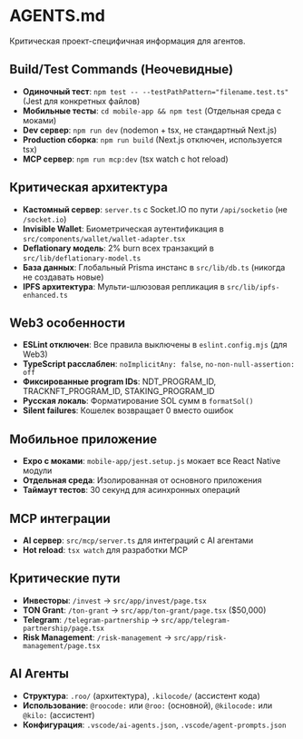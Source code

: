 # AGENTS.md

Критическая проект-специфичная информация для агентов.

## Build/Test Commands (Неочевидные)

- **Одиночный тест**: `npm test -- --testPathPattern="filename.test.ts"` (Jest для конкретных файлов)
- **Мобильные тесты**: `cd mobile-app && npm test` (Отдельная среда с моками)
- **Dev сервер**: `npm run dev` (nodemon + tsx, не стандартный Next.js)
- **Production сборка**: `npm run build` (Next.js отключен, используется tsx)
- **MCP сервер**: `npm run mcp:dev` (tsx watch с hot reload)

## Критическая архитектура

- **Кастомный сервер**: `server.ts` с Socket.IO по пути `/api/socketio` (не `/socket.io`)
- **Invisible Wallet**: Биометрическая аутентификация в `src/components/wallet/wallet-adapter.tsx`
- **Deflationary модель**: 2% burn всех транзакций в `src/lib/deflationary-model.ts`
- **База данных**: Глобальный Prisma инстанс в `src/lib/db.ts` (никогда не создавать новые)
- **IPFS архитектура**: Мульти-шлюзовая репликация в `src/lib/ipfs-enhanced.ts`

## Web3 особенности

- **ESLint отключен**: Все правила выключены в `eslint.config.mjs` (для Web3)
- **TypeScript расслаблен**: `noImplicitAny: false`, `no-non-null-assertion: off`
- **Фиксированные program IDs**: NDT_PROGRAM_ID, TRACKNFT_PROGRAM_ID, STAKING_PROGRAM_ID
- **Русская локаль**: Форматирование SOL сумм в `formatSol()`
- **Silent failures**: Кошелек возвращает 0 вместо ошибок

## Мобильное приложение

- **Expo с моками**: `mobile-app/jest.setup.js` мокает все React Native модули
- **Отдельная среда**: Изолированная от основного приложения
- **Таймаут тестов**: 30 секунд для асинхронных операций

## MCP интеграции

- **AI сервер**: `src/mcp/server.ts` для интеграций с AI агентами
- **Hot reload**: `tsx watch` для разработки MCP

## Критические пути

- **Инвесторы**: `/invest` → `src/app/invest/page.tsx`
- **TON Grant**: `/ton-grant` → `src/app/ton-grant/page.tsx` ($50,000)
- **Telegram**: `/telegram-partnership` → `src/app/telegram-partnership/page.tsx`
- **Risk Management**: `/risk-management` → `src/app/risk-management/page.tsx`

## AI Агенты

- **Структура**: `.roo/` (архитектура), `.kilocode/` (ассистент кода)
- **Использование**: `@roocode:` или `@roo:` (основной), `@kilocode:` или `@kilo:` (ассистент)
- **Конфигурация**: `.vscode/ai-agents.json`, `.vscode/agent-prompts.json`
